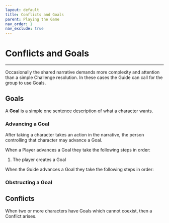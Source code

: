 ```yaml
---
layout: default
title: Conflicts and Goals
parent: Playing the Game
nav_order: 1
nav_exclude: true
--- 
```


# Conflicts and Goals

---

Occasionally the shared narrative demands more complexity and attention than a simple Challenge resolution. In these cases the Guide can call for the group to use Goals.  

## Goals

A **Goal** is a simple one sentence description of what a character wants. 

### Advancing a Goal

After taking a character takes an action in the narrative, the person controlling that character may advance a Goal. 

When a Player advances a Goal they take the following steps in order:
1.  The player creates a Goal


When the Guide advances a Goal they take the following steps in order:

### Obstructing a Goal 



## Conflicts

When two or more characters have Goals which cannot coexist, then a Conflict arises. 
